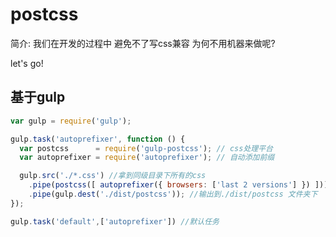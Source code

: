 # postcss

简介: 我们在开发的过程中 避免不了写css兼容 为何不用机器来做呢?

let's go!

## 基于gulp

```js
var gulp = require('gulp');

gulp.task('autoprefixer', function () {
  var postcss      = require('gulp-postcss'); // css处理平台
  var autoprefixer = require('autoprefixer'); // 自动添加前缀

  gulp.src('./*.css') //拿到同级目录下所有的css
    .pipe(postcss([ autoprefixer({ browsers: ['last 2 versions'] }) ])) //执行加前缀的任务
    .pipe(gulp.dest('./dist/postcss')); //输出到./dist/postcss 文件夹下
});

gulp.task('default',['autoprefixer']) //默认任务
```
